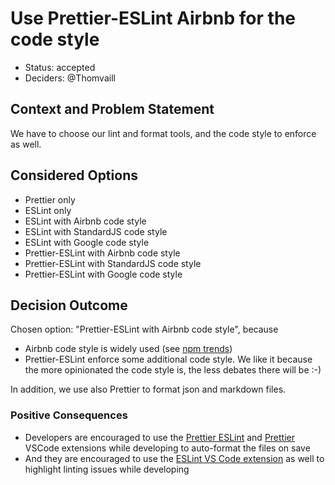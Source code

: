 # Use Prettier-ESLint Airbnb for the code style

- Status: accepted
- Deciders: @Thomvaill

## Context and Problem Statement

We have to choose our lint and format tools, and the code style to enforce as well.

## Considered Options

- Prettier only
- ESLint only
- ESLint with Airbnb code style
- ESLint with StandardJS code style
- ESLint with Google code style
- Prettier-ESLint with Airbnb code style
- Prettier-ESLint with StandardJS code style
- Prettier-ESLint with Google code style

## Decision Outcome

Chosen option: "Prettier-ESLint with Airbnb code style", because

- Airbnb code style is widely used (see [npm trends](https://www.npmtrends.com/eslint-config-airbnb-vs-eslint-config-google-vs-standard-vs-eslint-config-standard))
- Prettier-ESLint enforce some additional code style. We like it because the more opinionated the code style is, the less debates there will be :-)

In addition, we use also Prettier to format json and markdown files.

### Positive Consequences <!-- optional -->

- Developers are encouraged to use the [Prettier ESLint](https://marketplace.visualstudio.com/items?itemName=rvest.vs-code-prettier-eslint) and [Prettier](https://marketplace.visualstudio.com/items?itemName=esbenp.prettier-vscode) VSCode extensions while developing to auto-format the files on save
- And they are encouraged to use the [ESLint VS Code extension](https://marketplace.visualstudio.com/items?itemName=dbaeumer.vscode-eslint) as well to highlight linting issues while developing
